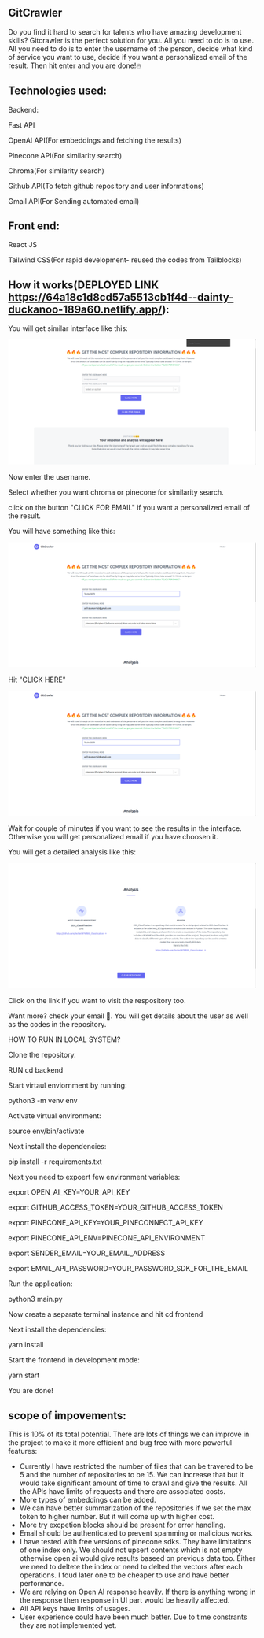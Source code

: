 ## GitCrawler

Do you find it hard to search for talents who have amazing development skills? Gitcrawler is the perfect solution for you. All you need to do is to use. All you need to do is to enter the username of the person, decide what kind of service you want to use, decide if you want a personalized email of the result. Then hit enter and you are done!🔥

## Technologies used:

Backend:

Fast API

OpenAI API(For embeddings and fetching the results)

Pinecone API(For similarity search)

Chroma(For similarity search)

Github API(To fetch github repository and user informations)

Gmail API(For Sending automated email)


## Front end:

React JS

Tailwind CSS(For rapid development- reused the codes from Tailblocks)

## How it works(DEPLOYED LINK https://64a18c1d8cd57a5513cb1f4d--dainty-duckanoo-189a60.netlify.app/):


You will get similar interface like this:

![Alt text](<Screenshot from 2023-07-02 18-59-40.png>)

Now enter the username. 

Select whether you want chroma or pinecone for similarity search.

click on the button "CLICK FOR EMAIL" if you want a personalized email of the result.

You will have something like this: 

![Alt text](<Screenshot from 2023-07-02 19-24-29-1.png>)

Hit "CLICK HERE"

![Alt text](<Screenshot from 2023-07-02 19-24-29.png>)

Wait for couple of minutes if you want to see the results in the interface. Otherwise you will get personalized email if you have choosen it.

You will get a detailed analysis like this:

![Alt text](<Screenshot from 2023-07-02 19-35-18.png>)

Click on the link if you want to visit the respository too.

Want more? check your email 📨. You will get details about the user as well as the codes in the repository.


HOW TO RUN IN LOCAL SYSTEM?

Clone the repository.

RUN cd backend

Start virtaul enviornment by running:

python3 -m venv env

Activate virtual environment:

source env/bin/activate

Next install the dependencies:

pip install -r requirements.txt

Next you need to expoert few environment variables:

export OPEN_AI_KEY=YOUR_API_KEY

export GITHUB_ACCESS_TOKEN=YOUR_GITHUB_ACCESS_TOKEN

export PINECONE_API_KEY=YOUR_PINECONNECT_API_KEY

export PINECONE_API_ENV=PINECONE_API_ENVIRONMENT

export SENDER_EMAIL=YOUR_EMAIL_ADDRESS

export EMAIL_API_PASSWORD=YOUR_PASSWORD_SDK_FOR_THE_EMAIL

Run the application:

python3 main.py

Now create a separate terminal instance and hit cd frontend

Next install the dependencies:

yarn install

Start the frontend in development mode:

yarn start

You are done!



## scope of impovements:

This is 10% of its total potential. There are lots of things we can improve in the project to make it more efficient and bug free with more powerful features:

- Currently I have restricted the number of files that can be travered to be 5 and the number of repositories to be 15. We can increase that but it would take significant amount of time to crawl and give the results. All the APIs have limits of requests and there are associated costs.
- More types of embeddings can be added.
- We can have better summarization of the repositories if we set the max token to higher number. But it will come up with higher cost. 
- More try excpetion blocks should be present for error handling. 
- Email should be authenticated to prevent spamming or malicious works. 
- I have tested with free versions of pinecone sdks. They have limitations of one index only. We should not upsert contents which is not empty otherwise open ai would give       results baseed on previous data too. Either we need to deltete the index or need to delted the  vectors after each operations. I foud later one to be cheaper to use and have better performance.
- We are relying on Open AI response heavily. If there is anything wrong in the response then response in UI part would be heavily affected. 
- All API keys have limits of usages. 
- User experience could have been much better. Due to time constrants they are not implemented yet.


